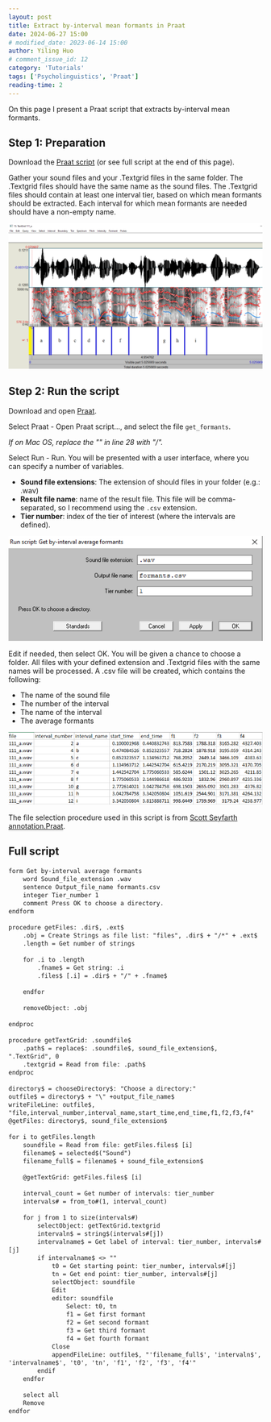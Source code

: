 ```yaml
---
layout: post
title: Extract by-interval mean formants in Praat
date: 2024-06-27 15:00
# modified_date: 2023-06-14 15:00
author: Yiling Huo
# comment_issue_id: 12
category: 'Tutorials' 
tags: ['Psycholinguistics', 'Praat']
reading-time: 2
---
```


On this page I present a Praat script that extracts by-interval mean formants.

<!--excerpt-->

## Step 1: Preparation

Download the <a href="/files/resources/praat/get_formants" download>Praat script</a> (or see full script at the end of this page).

Gather your sound files and your .Textgrid files in the same folder. The .Textgrid files should have the same name as the sound files. The .Textgrid files should contain at least one interval tier, based on which mean formants should be extracted. Each interval for which mean formants are needed should have a non-empty name. 

![praat1](/images/tutorials/formant/praat1.png)

## Step 2: Run the script

Download and open [Praat](https://www.fon.hum.uva.nl/praat/).

Select Praat - Open Praat script..., and select the file `get_formants`.

*If on Mac OS, replace the "\" in line 28 with "/".*

Select Run - Run. You will be presented with a user interface, where you can specify a number of variables. 

- **Sound file extensions**: The extension of should files in your folder (e.g.: .wav)
- **Result file name**: name of the result file. This file will be comma-separated, so I recommend using the `.csv` extension. 
- **Tier number**: index of the tier of interest (where the intervals are defined). 

![praat2](/images/tutorials/formant/praat2.png)

Edit if needed, then select OK. You will be given a chance to choose a folder. All files with your defined extension and .Textgrid files with the same names will be processed. A .csv file will be created, which contains the following:

- The name of the sound file
- The number of the interval
- The name of the interval
- The average formants

![csv](/images/tutorials/formant/csv.png)

The file selection procedure used in this script is from [Scott Seyfarth annotation.Praat](https://gist.github.com/scjs/ffbbba71cc8b3ff9d0476c82b2df9d0f). 

## Full script

```
form Get by-interval average formants
    word Sound_file_extension .wav
    sentence Output_file_name formants.csv
    integer Tier_number 1
    comment Press OK to choose a directory.
endform

procedure getFiles: .dir$, .ext$
    .obj = Create Strings as file list: "files", .dir$ + "/*" + .ext$
    .length = Get number of strings

    for .i to .length
        .fname$ = Get string: .i
        .files$ [.i] = .dir$ + "/" + .fname$

    endfor

    removeObject: .obj

endproc

procedure getTextGrid: .soundfile$
    .path$ = replace$: .soundfile$, sound_file_extension$, ".TextGrid", 0
    .textgrid = Read from file: .path$
endproc

directory$ = chooseDirectory$: "Choose a directory:"
outfile$ = directory$ + "\" +output_file_name$
writeFileLine: outfile$, "file,interval_number,interval_name,start_time,end_time,f1,f2,f3,f4"
@getFiles: directory$, sound_file_extension$

for i to getFiles.length
    soundfile = Read from file: getFiles.files$ [i]
    filename$ = selected$("Sound")
    filename_full$ = filename$ + sound_file_extension$

    @getTextGrid: getFiles.files$ [i]

    interval_count = Get number of intervals: tier_number
    intervals# = from_to#(1, interval_count)
            
    for j from 1 to size(intervals#)
        selectObject: getTextGrid.textgrid
        intervaln$ = string$(intervals#[j])
        intervalname$ = Get label of interval: tier_number, intervals#[j]
        if intervalname$ <> ""
            t0 = Get starting point: tier_number, intervals#[j]
            tn = Get end point: tier_number, intervals#[j]
            selectObject: soundfile
            Edit
            editor: soundfile
                Select: t0, tn
                f1 = Get first formant
                f2 = Get second formant
                f3 = Get third formant
                f4 = Get fourth formant
            Close
            appendFileLine: outfile$, "'filename_full$', 'intervaln$', 'intervalname$', 't0', 'tn', 'f1', 'f2', 'f3', 'f4'"
        endif
    endfor

    select all
    Remove
endfor
```
